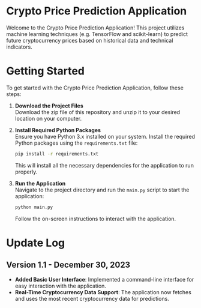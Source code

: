 # Crypto Price Prediction Application

Welcome to the Crypto Price Prediction Application! This project utilizes machine learning techniques (e.g. TensorFlow and scikit-learn) to predict future cryptocurrency prices based on historical data and technical indicators.

# Getting Started

To get started with the Crypto Price Prediction Application, follow these steps:

1. **Download the Project Files**  
   Download the zip file of this repository and unzip it to your desired location on your computer.

2. **Install Required Python Packages**  
   Ensure you have Python 3.x installed on your system. Install the required Python packages using the `requirements.txt` file:

   ```bash
   pip install -r requirements.txt
   ```

   This will install all the necessary dependencies for the application to run properly.

3. **Run the Application**  
   Navigate to the project directory and run the `main.py` script to start the application:

   ```bash
   python main.py
   ```

   Follow the on-screen instructions to interact with the application.

# Update Log

## Version 1.1 - December 30, 2023

- **Added Basic User Interface**: Implemented a command-line interface for easy interaction with the application.
- **Real-Time Cryptocurrency Data Support**: The application now fetches and uses the most recent cryptocurrency data for predictions.
